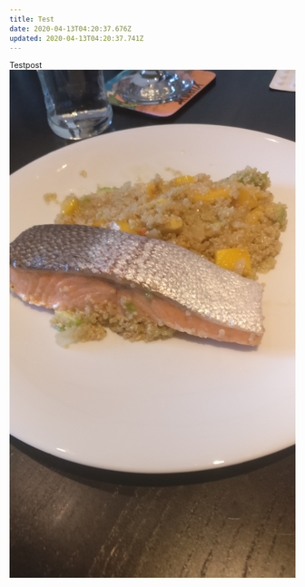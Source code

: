 ```yaml
---
title: Test
date: 2020-04-13T04:20:37.676Z
updated: 2020-04-13T04:20:37.741Z
---
```

Testpost ![quinotto Bild](/images/uploads/quinotto.jpg)